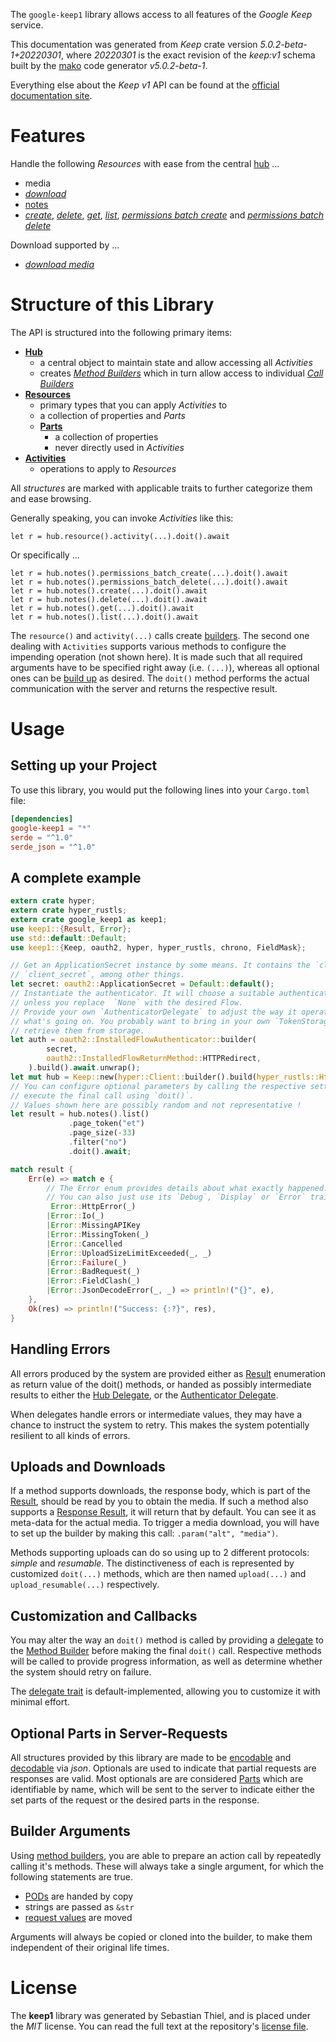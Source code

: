 <!---
DO NOT EDIT !
This file was generated automatically from 'src/generator/templates/api/README.md.mako'
DO NOT EDIT !
-->
The `google-keep1` library allows access to all features of the *Google Keep* service.

This documentation was generated from *Keep* crate version *5.0.2-beta-1+20220301*, where *20220301* is the exact revision of the *keep:v1* schema built by the [mako](http://www.makotemplates.org/) code generator *v5.0.2-beta-1*.

Everything else about the *Keep* *v1* API can be found at the
[official documentation site](https://developers.google.com/keep/api).
# Features

Handle the following *Resources* with ease from the central [hub](https://docs.rs/google-keep1/5.0.2-beta-1+20220301/google_keep1/Keep) ... 

* media
 * [*download*](https://docs.rs/google-keep1/5.0.2-beta-1+20220301/google_keep1/api::MediaDownloadCall)
* [notes](https://docs.rs/google-keep1/5.0.2-beta-1+20220301/google_keep1/api::Note)
 * [*create*](https://docs.rs/google-keep1/5.0.2-beta-1+20220301/google_keep1/api::NoteCreateCall), [*delete*](https://docs.rs/google-keep1/5.0.2-beta-1+20220301/google_keep1/api::NoteDeleteCall), [*get*](https://docs.rs/google-keep1/5.0.2-beta-1+20220301/google_keep1/api::NoteGetCall), [*list*](https://docs.rs/google-keep1/5.0.2-beta-1+20220301/google_keep1/api::NoteListCall), [*permissions batch create*](https://docs.rs/google-keep1/5.0.2-beta-1+20220301/google_keep1/api::NotePermissionBatchCreateCall) and [*permissions batch delete*](https://docs.rs/google-keep1/5.0.2-beta-1+20220301/google_keep1/api::NotePermissionBatchDeleteCall)


Download supported by ...

* [*download media*](https://docs.rs/google-keep1/5.0.2-beta-1+20220301/google_keep1/api::MediaDownloadCall)



# Structure of this Library

The API is structured into the following primary items:

* **[Hub](https://docs.rs/google-keep1/5.0.2-beta-1+20220301/google_keep1/Keep)**
    * a central object to maintain state and allow accessing all *Activities*
    * creates [*Method Builders*](https://docs.rs/google-keep1/5.0.2-beta-1+20220301/google_keep1/client::MethodsBuilder) which in turn
      allow access to individual [*Call Builders*](https://docs.rs/google-keep1/5.0.2-beta-1+20220301/google_keep1/client::CallBuilder)
* **[Resources](https://docs.rs/google-keep1/5.0.2-beta-1+20220301/google_keep1/client::Resource)**
    * primary types that you can apply *Activities* to
    * a collection of properties and *Parts*
    * **[Parts](https://docs.rs/google-keep1/5.0.2-beta-1+20220301/google_keep1/client::Part)**
        * a collection of properties
        * never directly used in *Activities*
* **[Activities](https://docs.rs/google-keep1/5.0.2-beta-1+20220301/google_keep1/client::CallBuilder)**
    * operations to apply to *Resources*

All *structures* are marked with applicable traits to further categorize them and ease browsing.

Generally speaking, you can invoke *Activities* like this:

```Rust,ignore
let r = hub.resource().activity(...).doit().await
```

Or specifically ...

```ignore
let r = hub.notes().permissions_batch_create(...).doit().await
let r = hub.notes().permissions_batch_delete(...).doit().await
let r = hub.notes().create(...).doit().await
let r = hub.notes().delete(...).doit().await
let r = hub.notes().get(...).doit().await
let r = hub.notes().list(...).doit().await
```

The `resource()` and `activity(...)` calls create [builders][builder-pattern]. The second one dealing with `Activities` 
supports various methods to configure the impending operation (not shown here). It is made such that all required arguments have to be 
specified right away (i.e. `(...)`), whereas all optional ones can be [build up][builder-pattern] as desired.
The `doit()` method performs the actual communication with the server and returns the respective result.

# Usage

## Setting up your Project

To use this library, you would put the following lines into your `Cargo.toml` file:

```toml
[dependencies]
google-keep1 = "*"
serde = "^1.0"
serde_json = "^1.0"
```

## A complete example

```Rust
extern crate hyper;
extern crate hyper_rustls;
extern crate google_keep1 as keep1;
use keep1::{Result, Error};
use std::default::Default;
use keep1::{Keep, oauth2, hyper, hyper_rustls, chrono, FieldMask};

// Get an ApplicationSecret instance by some means. It contains the `client_id` and 
// `client_secret`, among other things.
let secret: oauth2::ApplicationSecret = Default::default();
// Instantiate the authenticator. It will choose a suitable authentication flow for you, 
// unless you replace  `None` with the desired Flow.
// Provide your own `AuthenticatorDelegate` to adjust the way it operates and get feedback about 
// what's going on. You probably want to bring in your own `TokenStorage` to persist tokens and
// retrieve them from storage.
let auth = oauth2::InstalledFlowAuthenticator::builder(
        secret,
        oauth2::InstalledFlowReturnMethod::HTTPRedirect,
    ).build().await.unwrap();
let mut hub = Keep::new(hyper::Client::builder().build(hyper_rustls::HttpsConnectorBuilder::new().with_native_roots().https_or_http().enable_http1().enable_http2().build()), auth);
// You can configure optional parameters by calling the respective setters at will, and
// execute the final call using `doit()`.
// Values shown here are possibly random and not representative !
let result = hub.notes().list()
             .page_token("et")
             .page_size(-33)
             .filter("no")
             .doit().await;

match result {
    Err(e) => match e {
        // The Error enum provides details about what exactly happened.
        // You can also just use its `Debug`, `Display` or `Error` traits
         Error::HttpError(_)
        |Error::Io(_)
        |Error::MissingAPIKey
        |Error::MissingToken(_)
        |Error::Cancelled
        |Error::UploadSizeLimitExceeded(_, _)
        |Error::Failure(_)
        |Error::BadRequest(_)
        |Error::FieldClash(_)
        |Error::JsonDecodeError(_, _) => println!("{}", e),
    },
    Ok(res) => println!("Success: {:?}", res),
}

```
## Handling Errors

All errors produced by the system are provided either as [Result](https://docs.rs/google-keep1/5.0.2-beta-1+20220301/google_keep1/client::Result) enumeration as return value of
the doit() methods, or handed as possibly intermediate results to either the 
[Hub Delegate](https://docs.rs/google-keep1/5.0.2-beta-1+20220301/google_keep1/client::Delegate), or the [Authenticator Delegate](https://docs.rs/yup-oauth2/*/yup_oauth2/trait.AuthenticatorDelegate.html).

When delegates handle errors or intermediate values, they may have a chance to instruct the system to retry. This 
makes the system potentially resilient to all kinds of errors.

## Uploads and Downloads
If a method supports downloads, the response body, which is part of the [Result](https://docs.rs/google-keep1/5.0.2-beta-1+20220301/google_keep1/client::Result), should be
read by you to obtain the media.
If such a method also supports a [Response Result](https://docs.rs/google-keep1/5.0.2-beta-1+20220301/google_keep1/client::ResponseResult), it will return that by default.
You can see it as meta-data for the actual media. To trigger a media download, you will have to set up the builder by making
this call: `.param("alt", "media")`.

Methods supporting uploads can do so using up to 2 different protocols: 
*simple* and *resumable*. The distinctiveness of each is represented by customized 
`doit(...)` methods, which are then named `upload(...)` and `upload_resumable(...)` respectively.

## Customization and Callbacks

You may alter the way an `doit()` method is called by providing a [delegate](https://docs.rs/google-keep1/5.0.2-beta-1+20220301/google_keep1/client::Delegate) to the 
[Method Builder](https://docs.rs/google-keep1/5.0.2-beta-1+20220301/google_keep1/client::CallBuilder) before making the final `doit()` call. 
Respective methods will be called to provide progress information, as well as determine whether the system should 
retry on failure.

The [delegate trait](https://docs.rs/google-keep1/5.0.2-beta-1+20220301/google_keep1/client::Delegate) is default-implemented, allowing you to customize it with minimal effort.

## Optional Parts in Server-Requests

All structures provided by this library are made to be [encodable](https://docs.rs/google-keep1/5.0.2-beta-1+20220301/google_keep1/client::RequestValue) and 
[decodable](https://docs.rs/google-keep1/5.0.2-beta-1+20220301/google_keep1/client::ResponseResult) via *json*. Optionals are used to indicate that partial requests are responses 
are valid.
Most optionals are are considered [Parts](https://docs.rs/google-keep1/5.0.2-beta-1+20220301/google_keep1/client::Part) which are identifiable by name, which will be sent to 
the server to indicate either the set parts of the request or the desired parts in the response.

## Builder Arguments

Using [method builders](https://docs.rs/google-keep1/5.0.2-beta-1+20220301/google_keep1/client::CallBuilder), you are able to prepare an action call by repeatedly calling it's methods.
These will always take a single argument, for which the following statements are true.

* [PODs][wiki-pod] are handed by copy
* strings are passed as `&str`
* [request values](https://docs.rs/google-keep1/5.0.2-beta-1+20220301/google_keep1/client::RequestValue) are moved

Arguments will always be copied or cloned into the builder, to make them independent of their original life times.

[wiki-pod]: http://en.wikipedia.org/wiki/Plain_old_data_structure
[builder-pattern]: http://en.wikipedia.org/wiki/Builder_pattern
[google-go-api]: https://github.com/google/google-api-go-client

# License
The **keep1** library was generated by Sebastian Thiel, and is placed 
under the *MIT* license.
You can read the full text at the repository's [license file][repo-license].

[repo-license]: https://github.com/Byron/google-apis-rsblob/main/LICENSE.md

